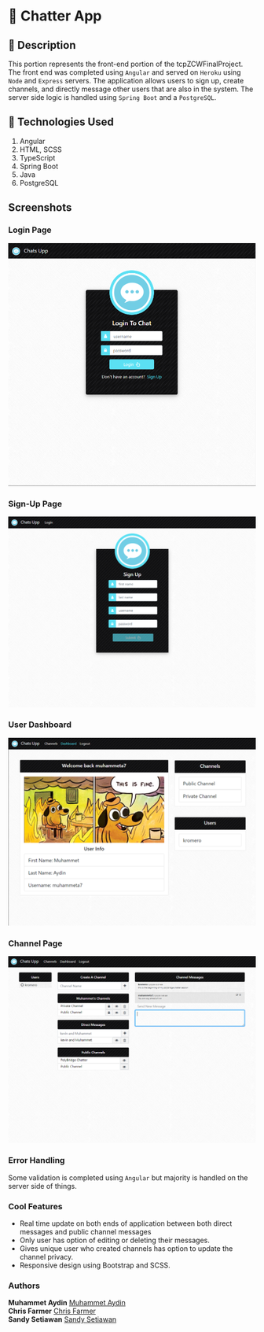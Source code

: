 # :speech_balloon: Chatter App

## :page_with_curl: Description

This portion represents the front-end portion of the tcpZCWFinalProject. The front end was completed
using `Angular` and served on `Heroku` using `Node` and `Express` servers. The application allows users to sign up,
create channels, and directly message other users that are also in the system. The server side logic is handled using `Spring Boot` and a `PostgreSQL`. 

## :satellite: Technologies Used

1.  Angular
2.  HTML, SCSS
3.  TypeScript
4.  Spring Boot
5.  Java
6.  PostgreSQL

## Screenshots

### Login Page

![Login Page](/src/screenshots/login.PNG)

### Sign-Up Page

![Sign-up Page](/src/screenshots/sign-up.PNG)

### User Dashboard

![Dashboard Page](/src/screenshots/dashboard.PNG)

### Channel Page

![Channel Page](/src/screenshots/channels.PNG)

### Error Handling
Some validation is completed using `Angular` but majority is handled on the server side of things.

### Cool Features
  * Real time update on both ends of application between both direct messages and public channel messages
  * Only user has option of editing or deleting their messages.
  * Gives unique user who created channels has option to update the channel privacy.
  * Responsive design using Bootstrap and SCSS.

### Authors

**Muhammet Aydin** [Muhammet Aydin](https://github.com/muhammeta7)<br />
**Chris Farmer** [Chris Farmer](https://github.com/farmerc92)<br />
**Sandy Setiawan** [Sandy Setiawan](https://github.com/sseti)<br />
